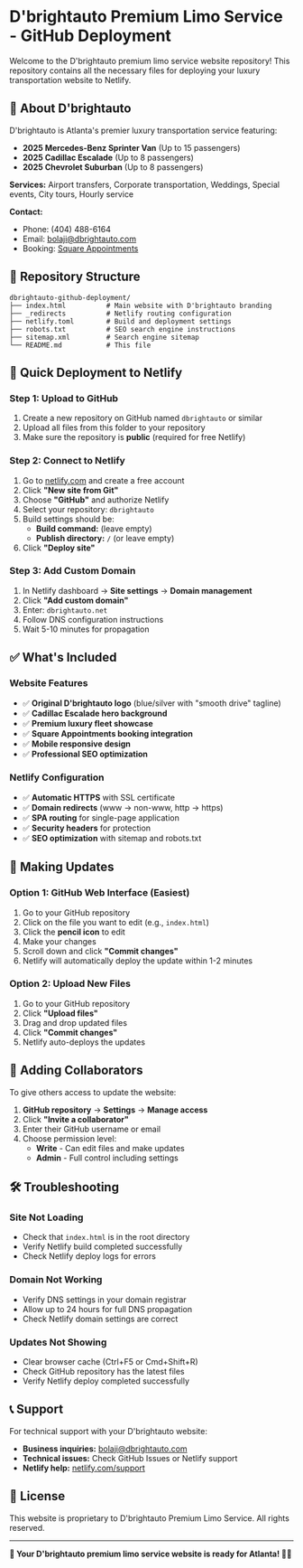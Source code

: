 # D'brightauto Premium Limo Service - GitHub Deployment

Welcome to the D'brightauto premium limo service website repository! This repository contains all the necessary files for deploying your luxury transportation website to Netlify.

## 🚗 About D'brightauto

D'brightauto is Atlanta's premier luxury transportation service featuring:
- **2025 Mercedes-Benz Sprinter Van** (Up to 15 passengers)
- **2025 Cadillac Escalade** (Up to 8 passengers)  
- **2025 Chevrolet Suburban** (Up to 8 passengers)

**Services:** Airport transfers, Corporate transportation, Weddings, Special events, City tours, Hourly service

**Contact:**
- Phone: (404) 488-6164
- Email: bolaji@dbrightauto.com
- Booking: [Square Appointments](https://app.squareup.com/appointments/book/2wnu8my0lt1nsj/LTNJZZ4H5268A/start)

## 📁 Repository Structure

```
dbrightauto-github-deployment/
├── index.html          # Main website with D'brightauto branding
├── _redirects          # Netlify routing configuration
├── netlify.toml        # Build and deployment settings
├── robots.txt          # SEO search engine instructions
├── sitemap.xml         # Search engine sitemap
└── README.md           # This file
```

## 🚀 Quick Deployment to Netlify

### Step 1: Upload to GitHub
1. Create a new repository on GitHub named `dbrightauto` or similar
2. Upload all files from this folder to your repository
3. Make sure the repository is **public** (required for free Netlify)

### Step 2: Connect to Netlify
1. Go to [netlify.com](https://netlify.com) and create a free account
2. Click **"New site from Git"**
3. Choose **"GitHub"** and authorize Netlify
4. Select your repository: `dbrightauto`
5. Build settings should be:
   - **Build command:** (leave empty)
   - **Publish directory:** `/` (or leave empty)
6. Click **"Deploy site"**

### Step 3: Add Custom Domain
1. In Netlify dashboard → **Site settings** → **Domain management**
2. Click **"Add custom domain"**
3. Enter: `dbrightauto.net`
4. Follow DNS configuration instructions
5. Wait 5-10 minutes for propagation

## ✅ What's Included

### Website Features
- ✅ **Original D'brightauto logo** (blue/silver with "smooth drive" tagline)
- ✅ **Cadillac Escalade hero background**
- ✅ **Premium luxury fleet showcase**
- ✅ **Square Appointments booking integration**
- ✅ **Mobile responsive design**
- ✅ **Professional SEO optimization**

### Netlify Configuration
- ✅ **Automatic HTTPS** with SSL certificate
- ✅ **Domain redirects** (www → non-www, http → https)
- ✅ **SPA routing** for single-page application
- ✅ **Security headers** for protection
- ✅ **SEO optimization** with sitemap and robots.txt

## 🔧 Making Updates

### Option 1: GitHub Web Interface (Easiest)
1. Go to your GitHub repository
2. Click on the file you want to edit (e.g., `index.html`)
3. Click the **pencil icon** to edit
4. Make your changes
5. Scroll down and click **"Commit changes"**
6. Netlify will automatically deploy the update within 1-2 minutes

### Option 2: Upload New Files
1. Go to your GitHub repository
2. Click **"Upload files"**
3. Drag and drop updated files
4. Click **"Commit changes"**
5. Netlify auto-deploys the updates

## 👥 Adding Collaborators

To give others access to update the website:

1. **GitHub repository** → **Settings** → **Manage access**
2. Click **"Invite a collaborator"**
3. Enter their GitHub username or email
4. Choose permission level:
   - **Write** - Can edit files and make updates
   - **Admin** - Full control including settings

## 🛠️ Troubleshooting

### Site Not Loading
- Check that `index.html` is in the root directory
- Verify Netlify build completed successfully
- Check Netlify deploy logs for errors

### Domain Not Working  
- Verify DNS settings in your domain registrar
- Allow up to 24 hours for full DNS propagation
- Check Netlify domain settings are correct

### Updates Not Showing
- Clear browser cache (Ctrl+F5 or Cmd+Shift+R)
- Check GitHub repository has the latest files
- Verify Netlify deploy completed successfully

## 📞 Support

For technical support with your D'brightauto website:
- **Business inquiries:** bolaji@dbrightauto.com  
- **Technical issues:** Check GitHub Issues or Netlify support
- **Netlify help:** [netlify.com/support](https://netlify.com/support)

## 📄 License

This website is proprietary to D'brightauto Premium Limo Service. All rights reserved.

---

**🎉 Your D'brightauto premium limo service website is ready for Atlanta! 🚗✨**
